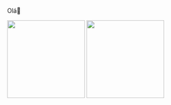 Olá👋
<div>
<img height="180em" src="https://github-readme-stats.vercel.app/api?username=Thorugo28&theme=tokyonight&show_icons=true"> 
<img height="180em" src="https://github-readme-stats.vercel.app/api/top-langs/?username=Thorugo28&layout=compact&theme=tokyonight"> 
</div>
